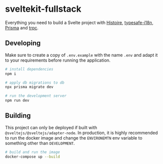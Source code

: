 # sveltekit-fullstack

Everything you need to build a Svelte project with [Histoire](https://histoire.dev/), [typesafe-i18n](https://github.com/ivanhofer/typesafe-i18n), [Prisma](https://prisma.io/) and [trpc](https://trpc.io/).

## Developing

Make sure to create a copy of `.env.example` with the name `.env` and adapt it to your requirements before running the application.

```bash
# install dependencies
npm i

# apply db migrations to db
npx prisma migrate dev

# run the development server
npm run dev
```

## Building

This project can only be deployed if built with `@sveltejs/@sveltejs/adapter-node`. In production, it is highly recommended to run the docker image and change the `ENVIRONEMTN` env variable to something other than `DEVELOPMENT`.

```bash
# build and run the image
docker-compose up --build
```
